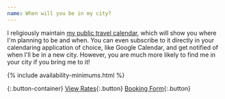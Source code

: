 ```yaml
---
name: When will you be in my city?
---
```


I religiously maintain <a href="#tours">my public travel calendar</a>, which will show you where I'm planning to be and when. You can even subscribe to it directly in your calendaring application of choice, like Google Calendar, and get notified of when I'll be in a new city. However, you are much more likely to find me in your city if you bring me to it!

{% include availability-minimums.html %}

{:.button-container}
[View Rates](#rates){:.button} [Booking Form](#contact){:.button}
